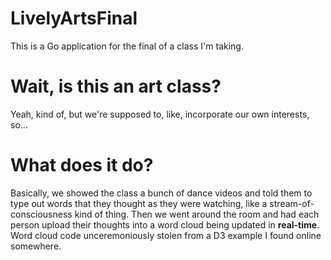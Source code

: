LivelyArtsFinal
===============

This is a Go application for the final of a class I'm taking.

Wait, is this an art class?
===========================

Yeah, kind of, but we're supposed to, like, incorporate our own interests, so...

What does it do?
================

Basically, we showed the class a bunch of dance videos and told them to type out words that they thought as they were watching, like a stream-of-consciousness kind of thing. Then we went around the room and had each person upload their thoughts into a word cloud being updated in **real-time**. Word cloud code unceremoniously stolen from a D3 example I found online somewhere.
